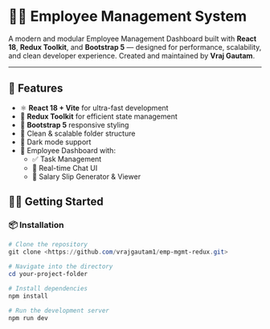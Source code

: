# 🧑‍💼 Employee Management System

A modern and modular Employee Management Dashboard built with **React 18**, **Redux Toolkit**, and **Bootstrap 5** — designed for performance, scalability, and clean developer experience. Created and maintained by **Vraj Gautam**.

---

## 🚀 Features

- ⚛️ **React 18 + Vite** for ultra-fast development
- 🧰 **Redux Toolkit** for efficient state management
- 🎨 **Bootstrap 5** responsive styling
- 📁 Clean & scalable folder structure
- 🌙 Dark mode support
- 👥 Employee Dashboard with:
  - ✅ Task Management
  - 💬 Real-time Chat UI
  - 📄 Salary Slip Generator & Viewer
    

## 🧑‍💻 Getting Started

### 📦 Installation

```powershell
# Clone the repository
git clone <https://github.com/vrajgautam1/emp-mgmt-redux.git>

# Navigate into the directory
cd your-project-folder

# Install dependencies
npm install

# Run the development server
npm run dev
